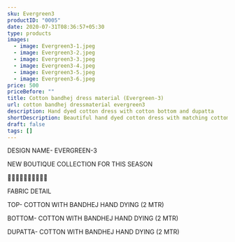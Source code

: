 ```yaml
---
sku: Evergreen3
productID: "0005"
date: 2020-07-31T08:36:57+05:30
type: products
images:
  - image: Evergreen3-1.jpeg
  - image: Evergreen3-2.jpeg
  - image: Evergreen3-3.jpeg
  - image: Evergreen3-4.jpeg
  - image: Evergreen3-5.jpeg
  - image: Evergreen3-6.jpeg
price: 500
priceBefore: ""
title: Cotton bandhej dress material (Evergreen-3)
url: cotton bandhej dressmaterial evergreen3
description: Hand dyed cotton dress with cotton bottom and dupatta
shortDescription: Beautiful hand dyed cotton dress with matching cottom bottom and dupatta.
draft: false
tags: []
---
```

DESIGN NAME- EVERGREEN-3

NEW BOUTIQUE COLLECTION FOR THIS SEASON

🌷🌷🌷🌷🌷🌷🌷🌷🌷🌷

FABRIC DETAIL

TOP- COTTON WITH BANDHEJ HAND DYING (2 MTR)

BOTTOM- COTTON WITH BANDHEJ HAND DYING (2 MTR)

DUPATTA- COTTON WITH BANDHEJ HAND DYING (2 MTR)